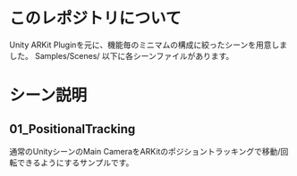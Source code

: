 # このレポジトリについて

Unity ARKit Pluginを元に、機能毎のミニマムの構成に絞ったシーンを用意しました。
Samples/Scenes/ 以下に各シーンファイルがあります。

# シーン説明

## 01_PositionalTracking
通常のUnityシーンのMain CameraをARKitのポジショントラッキングで移動/回転できるようにするサンプルです。

